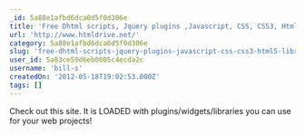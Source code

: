 ```yaml
---
_id: 5a88e1afbd6dca0d5f0d306e
title: 'Free Dhtml scripts, Jquery plugins ,Javascript, CSS, CSS3, Html5 Library'
url: 'http://www.htmldrive.net/'
category: 5a88e1afbd6dca0d5f0d306e
slug: 'free-dhtml-scripts-jquery-plugins-javascript-css-css3-html5-library'
user_id: 5a83ce59d6eb0005c4ecda2c
username: 'bill-s'
createdOn: '2012-05-18T19:02:53.000Z'
tags: []
---
```


Check out this site. It is LOADED with plugins/widgets/libraries you can use for your web projects!
